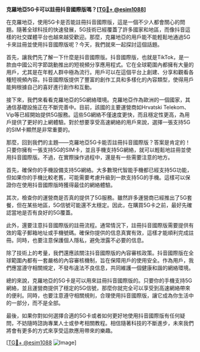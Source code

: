 **克羅地亞5G卡可以註冊抖音國際版嗎？[[TG💪+ @esim1088](https://t.me/s/esim1088)]**

在克羅地亞，使用5G卡是否能註冊抖音國際版，這是一個不少人都會關心的問題。隨著全球科技的快速發展，5G技術已經覆蓋了許多國家和地區，而像抖音這樣的社交媒體平台也越來越受歡迎。那麼，克羅地亞的用戶能不能輕鬆地通過5G卡來註冊並使用抖音國際版呢？今天，我們就來一起探討這個話題。

首先，讓我們先了解一下什麼是抖音國際版。抖音國際版，也就是TikTok，是一款由中國公司字節跳動推出的短視頻分享應用程式。它在全球範圍內都擁有大量的用戶，尤其是在年輕人群中極為流行。用戶可以在這個平台上創建、分享和觀看各種短視頻內容。抖音國際版提供了豐富的創作工具和多樣化的內容類型，使得用戶能夠根據自己的喜好進行創作和互動。

接下來，我們來看看克羅地亞的5G網絡環境。克羅地亞作為歐洲的一個國家，其通信基礎設施正在不斷完善中。目前，該國的主要運營商如Hrvatski Telekom、Vip等已經開始提供5G服務。這些5G網絡不僅速度更快，而且穩定性更高，為用戶提供了更好的上網體驗。對於想要享受高速網絡的用戶來說，選擇一張支持5G的SIM卡顯然是非常重要的。

那麼，回到我們的主題——克羅地亞5G卡能否註冊抖音國際版？答案是肯定的！只要你擁有一張支持5G的SIM卡，並且手機支持5G網絡，就可以輕鬆地註冊並使用抖音國際版。不過，在實際操作過程中，還是有一些需要注意的地方。

首先，確保你的手機設備支持5G網絡。大多數現代智能手機都已經支持5G功能，但如果你的手機比較老舊，可能需要考慮升級到一款支持5G的手機。這樣可以保證你在使用抖音國際版時獲得最佳的網絡體驗。

其次，檢查你的運營商是否真的提供了5G服務。雖然許多運營商已經推出了5G套餐，但在某些地區，5G信號可能還不太穩定。因此，在購買5G卡之前，最好先確認當地是否有良好的5G覆蓋。

此外，還要注意抖音國際版的註冊流程。通常情況下，註冊抖音國際版需要提供有效的電子郵箱地址或手機號碼。確保你提供的信息真實有效，這樣才能順利完成註冊。同時，也要注意保護個人隱私，避免泄露不必要的信息。

除了技術上的考量，我們還應該關注抖音國際版的內容審核政策。抖音國際版在全球範圍內都有一套嚴格的內容審核機制，旨在保障用戶的使用安全。作為用戶，我們應當遵守相關規定，不發布違法不良信息，共同維護一個健康和諧的網絡環境。

總的來說，克羅地亞的5G卡是可以用來註冊抖音國際版的。只要你的手機支持5G網絡，並且運營商提供了穩定的5G信號，那麼你就完全可以享受到高速網絡帶來的便利。同時，也要注意遵守相關規則，合理使用抖音國際版，讓它成為你生活中的一部分，而不是全部。

最後，如果你對如何選擇合適的5G卡或者如何更好地使用抖音國際版有任何疑問，不妨隨時諮詢專業人士或參考相關教程。相信隨著科技的不斷進步，未來我們將會有更多的方式來享受這款應用帶來的樂趣。

[[TG💪+ @esim1088](https://t.me/s/esim1088) ![Image](https://i.postimg.cc/4NQfJmqS/Snipaste-2025-05-13-00-14-12.png)]